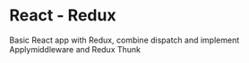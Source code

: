 # React - Redux

Basic React app with Redux, combine dispatch and implement Applymiddleware and Redux Thunk